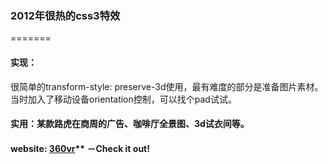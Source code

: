 ### 2012年很热的css3特效
=======
#### 实现：
 很简单的transform-style: preserve-3d使用，最有难度的部分是准备图片素材。
 当时加入了移动设备orientation控制，可以找个pad试试。
#### 实用：某款路虎在商周的广告、咖啡厅全景图、3d试衣间等。
#### website: [360vr](http://git.iioly.com/donut/360vr/index.html)** －Check it out!
